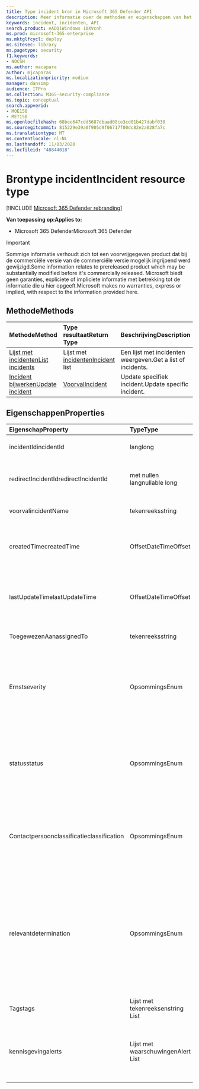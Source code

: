 ```yaml
---
title: Type incident bron in Microsoft 365 Defender API
description: Meer informatie over de methoden en eigenschappen van het type incident bron in Microsoft 365 Defender
keywords: incident, incidenten, API
search.product: eADQiWindows 10XVcnh
ms.prod: microsoft-365-enterprise
ms.mktglfcycl: deploy
ms.sitesec: library
ms.pagetype: security
f1.keywords:
- NOCSH
ms.author: macapara
author: mjcaparas
ms.localizationpriority: medium
manager: dansimp
audience: ITPro
ms.collection: M365-security-compliance
ms.topic: conceptual
search.appverid:
- MOE150
- MET150
ms.openlocfilehash: 68bee647cdd5687dbaad08ce3cd01b427dabf030
ms.sourcegitcommit: 815229e39a0f905d9f06717f00dc82e2a028fa7c
ms.translationtype: MT
ms.contentlocale: nl-NL
ms.lasthandoff: 11/03/2020
ms.locfileid: "48844018"
---
```

# <a name="incident-resource-type"></a><span data-ttu-id="801b1-104">Brontype incident</span><span class="sxs-lookup"><span data-stu-id="801b1-104">Incident resource type</span></span>

[!INCLUDE [Microsoft 365 Defender rebranding](../includes/microsoft-defender.md)]


<span data-ttu-id="801b1-105">**Van toepassing op:**</span><span class="sxs-lookup"><span data-stu-id="801b1-105">**Applies to:**</span></span>
- <span data-ttu-id="801b1-106">Microsoft 365 Defender</span><span class="sxs-lookup"><span data-stu-id="801b1-106">Microsoft 365 Defender</span></span>

>[!IMPORTANT] 
><span data-ttu-id="801b1-107">Sommige informatie verhoudt zich tot een voorvrijgegeven product dat bij de commerciële versie van de commerciële versie mogelijk ingrijpend werd gewijzigd.</span><span class="sxs-lookup"><span data-stu-id="801b1-107">Some information relates to prereleased product which may be substantially modified before it's commercially released.</span></span> <span data-ttu-id="801b1-108">Microsoft biedt geen garanties, expliciete of impliciete informatie met betrekking tot de informatie die u hier opgeeft.</span><span class="sxs-lookup"><span data-stu-id="801b1-108">Microsoft makes no warranties, express or implied, with respect to the information provided here.</span></span>

## <a name="methods"></a><span data-ttu-id="801b1-109">Methode</span><span class="sxs-lookup"><span data-stu-id="801b1-109">Methods</span></span>

<span data-ttu-id="801b1-110">Methode</span><span class="sxs-lookup"><span data-stu-id="801b1-110">Method</span></span> |<span data-ttu-id="801b1-111">Type resultaat</span><span class="sxs-lookup"><span data-stu-id="801b1-111">Return Type</span></span> |<span data-ttu-id="801b1-112">Beschrijving</span><span class="sxs-lookup"><span data-stu-id="801b1-112">Description</span></span>
:---|:---|:---
[<span data-ttu-id="801b1-113">Lijst met incidenten</span><span class="sxs-lookup"><span data-stu-id="801b1-113">List incidents</span></span>](api-list-incidents.md) | <span data-ttu-id="801b1-114">Lijst met [incidenten](api-incident.md)</span><span class="sxs-lookup"><span data-stu-id="801b1-114">[Incident](api-incident.md) list</span></span> | <span data-ttu-id="801b1-115">Een lijst met incidenten weergeven.</span><span class="sxs-lookup"><span data-stu-id="801b1-115">Get a list of incidents.</span></span>
[<span data-ttu-id="801b1-116">Incident bijwerken</span><span class="sxs-lookup"><span data-stu-id="801b1-116">Update incident</span></span>](api-update-incidents.md) | [<span data-ttu-id="801b1-117">Voorval</span><span class="sxs-lookup"><span data-stu-id="801b1-117">Incident</span></span>](api-incident.md) | <span data-ttu-id="801b1-118">Update specifiek incident.</span><span class="sxs-lookup"><span data-stu-id="801b1-118">Update specific incident.</span></span>


## <a name="properties"></a><span data-ttu-id="801b1-119">Eigenschappen</span><span class="sxs-lookup"><span data-stu-id="801b1-119">Properties</span></span>

<span data-ttu-id="801b1-120">Eigenschap</span><span class="sxs-lookup"><span data-stu-id="801b1-120">Property</span></span> |    <span data-ttu-id="801b1-121">Type</span><span class="sxs-lookup"><span data-stu-id="801b1-121">Type</span></span>    |    <span data-ttu-id="801b1-122">Beschrijving</span><span class="sxs-lookup"><span data-stu-id="801b1-122">Description</span></span>
:---|:---|:---
<span data-ttu-id="801b1-123">incidentId</span><span class="sxs-lookup"><span data-stu-id="801b1-123">incidentId</span></span> | <span data-ttu-id="801b1-124">lang</span><span class="sxs-lookup"><span data-stu-id="801b1-124">long</span></span> | <span data-ttu-id="801b1-125">Unieke ID van incident.</span><span class="sxs-lookup"><span data-stu-id="801b1-125">Incident unique ID.</span></span>
<span data-ttu-id="801b1-126">redirectIncidentId</span><span class="sxs-lookup"><span data-stu-id="801b1-126">redirectIncidentId</span></span> | <span data-ttu-id="801b1-127">met nullen lang</span><span class="sxs-lookup"><span data-stu-id="801b1-127">nullable long</span></span> | <span data-ttu-id="801b1-128">De incident-ID waarmee het huidige incident is samengevoegd.</span><span class="sxs-lookup"><span data-stu-id="801b1-128">The Incident ID the current Incident was merged to.</span></span>
<span data-ttu-id="801b1-129">voorval</span><span class="sxs-lookup"><span data-stu-id="801b1-129">incidentName</span></span> | <span data-ttu-id="801b1-130">tekenreeks</span><span class="sxs-lookup"><span data-stu-id="801b1-130">string</span></span> | <span data-ttu-id="801b1-131">De naam van het incident.</span><span class="sxs-lookup"><span data-stu-id="801b1-131">The name of the Incident.</span></span>
<span data-ttu-id="801b1-132">createdTime</span><span class="sxs-lookup"><span data-stu-id="801b1-132">createdTime</span></span> | <span data-ttu-id="801b1-133">Offset</span><span class="sxs-lookup"><span data-stu-id="801b1-133">DateTimeOffset</span></span> | <span data-ttu-id="801b1-134">De datum en tijd (in UTC) waarop het incident is gemaakt.</span><span class="sxs-lookup"><span data-stu-id="801b1-134">The date and time (in UTC) the Incident was created.</span></span>
<span data-ttu-id="801b1-135">lastUpdateTime</span><span class="sxs-lookup"><span data-stu-id="801b1-135">lastUpdateTime</span></span> | <span data-ttu-id="801b1-136">Offset</span><span class="sxs-lookup"><span data-stu-id="801b1-136">DateTimeOffset</span></span> | <span data-ttu-id="801b1-137">De datum en tijd (in UTC) waarop het incident voor het laatst is bijgewerkt.</span><span class="sxs-lookup"><span data-stu-id="801b1-137">The date and time (in UTC) the Incident was last updated.</span></span>
<span data-ttu-id="801b1-138">ToegewezenAan</span><span class="sxs-lookup"><span data-stu-id="801b1-138">assignedTo</span></span> | <span data-ttu-id="801b1-139">tekenreeks</span><span class="sxs-lookup"><span data-stu-id="801b1-139">string</span></span> | <span data-ttu-id="801b1-140">Eigenaar van het incident.</span><span class="sxs-lookup"><span data-stu-id="801b1-140">Owner of the Incident.</span></span>
<span data-ttu-id="801b1-141">Ernst</span><span class="sxs-lookup"><span data-stu-id="801b1-141">severity</span></span> | <span data-ttu-id="801b1-142">Opsommings</span><span class="sxs-lookup"><span data-stu-id="801b1-142">Enum</span></span> | <span data-ttu-id="801b1-143">Ernst van het incident.</span><span class="sxs-lookup"><span data-stu-id="801b1-143">Severity of the Incident.</span></span> <span data-ttu-id="801b1-144">Mogelijke waarden zijn: ```UnSpecified``` , ```Informational``` , ```Low``` ```Medium``` en ```High``` .</span><span class="sxs-lookup"><span data-stu-id="801b1-144">Possible values are: ```UnSpecified```, ```Informational```, ```Low```, ```Medium``` and ```High```.</span></span>
<span data-ttu-id="801b1-145">status</span><span class="sxs-lookup"><span data-stu-id="801b1-145">status</span></span> | <span data-ttu-id="801b1-146">Opsommings</span><span class="sxs-lookup"><span data-stu-id="801b1-146">Enum</span></span> | <span data-ttu-id="801b1-147">Geeft de huidige status van het incident aan.</span><span class="sxs-lookup"><span data-stu-id="801b1-147">Specifies the current status of the incident.</span></span> <span data-ttu-id="801b1-148">Mogelijke waarden zijn: ```Active``` , ```Resolved``` en ```Redirected``` .</span><span class="sxs-lookup"><span data-stu-id="801b1-148">Possible values are: ```Active```, ```Resolved``` and ```Redirected```.</span></span>
<span data-ttu-id="801b1-149">Contactpersoonclassificatie</span><span class="sxs-lookup"><span data-stu-id="801b1-149">classification</span></span> | <span data-ttu-id="801b1-150">Opsommings</span><span class="sxs-lookup"><span data-stu-id="801b1-150">Enum</span></span> | <span data-ttu-id="801b1-151">Specificatie van het incident.</span><span class="sxs-lookup"><span data-stu-id="801b1-151">Specification of the incident.</span></span> <span data-ttu-id="801b1-152">Mogelijke waarden zijn: ```Unknown``` , ```FalsePositive``` , ```TruePositive``` .</span><span class="sxs-lookup"><span data-stu-id="801b1-152">Possible values are: ```Unknown```, ```FalsePositive```, ```TruePositive```.</span></span>
<span data-ttu-id="801b1-153">relevant</span><span class="sxs-lookup"><span data-stu-id="801b1-153">determination</span></span> | <span data-ttu-id="801b1-154">Opsommings</span><span class="sxs-lookup"><span data-stu-id="801b1-154">Enum</span></span> | <span data-ttu-id="801b1-155">Hiermee wordt het bepalen van het incident aangegeven.</span><span class="sxs-lookup"><span data-stu-id="801b1-155">Specifies the determination of the incident.</span></span> <span data-ttu-id="801b1-156">Mogelijke waarden zijn: ```NotAvailable``` , ```Apt``` ,,, ```Malware``` ```SecurityPersonnel``` ```SecurityTesting``` , ```UnwantedSoftware``` , ```Other``` .</span><span class="sxs-lookup"><span data-stu-id="801b1-156">Possible values are: ```NotAvailable```, ```Apt```, ```Malware```, ```SecurityPersonnel```, ```SecurityTesting```, ```UnwantedSoftware```, ```Other```.</span></span>
<span data-ttu-id="801b1-157">Tags</span><span class="sxs-lookup"><span data-stu-id="801b1-157">tags</span></span> | <span data-ttu-id="801b1-158">Lijst met tekenreeksen</span><span class="sxs-lookup"><span data-stu-id="801b1-158">string List</span></span> | <span data-ttu-id="801b1-159">Lijst met incident Tags.</span><span class="sxs-lookup"><span data-stu-id="801b1-159">List of Incident tags.</span></span>
<span data-ttu-id="801b1-160">kennisgeving</span><span class="sxs-lookup"><span data-stu-id="801b1-160">alerts</span></span> | <span data-ttu-id="801b1-161">Lijst met waarschuwingen</span><span class="sxs-lookup"><span data-stu-id="801b1-161">Alert List</span></span> | <span data-ttu-id="801b1-162">Lijst met verwante meldingen.</span><span class="sxs-lookup"><span data-stu-id="801b1-162">List of related alerts.</span></span> <span data-ttu-id="801b1-163">Zie voorbeelden in API-documentatie voor [lijst incidenten](api-list-incidents.md) .</span><span class="sxs-lookup"><span data-stu-id="801b1-163">See examples at [List incidents](api-list-incidents.md) API documentation.</span></span>
